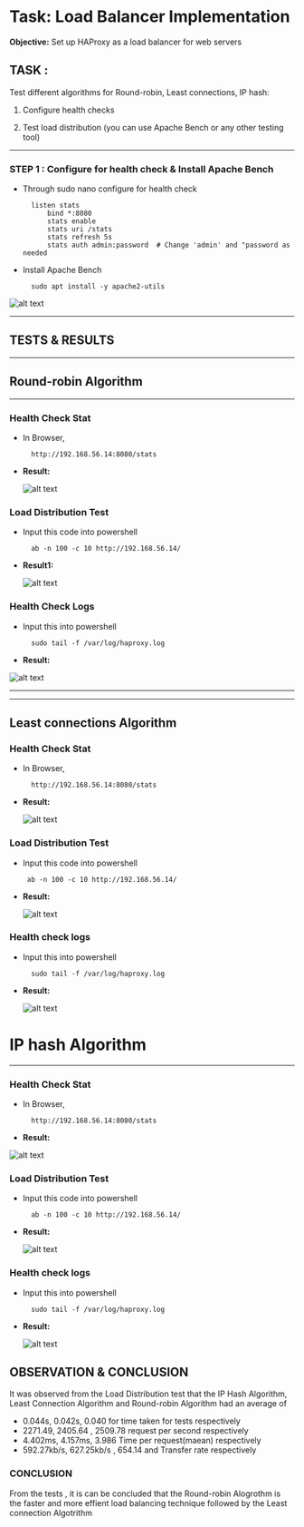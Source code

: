 # Task: Load Balancer Implementation
**Objective:** Set up HAProxy as a load balancer for web servers

## **TASK :**
Test different algorithms for Round-robin, Least connections, IP hash:

1. Configure health checks

2. Test load distribution (you can use Apache Bench or any other testing tool)




*****

### STEP 1 : Configure for health check & Install Apache Bench 

* Through sudo nano configure for health check

        listen stats
            bind *:8080  
            stats enable  
            stats uri /stats  
            stats refresh 5s  
            stats auth admin:password  # Change 'admin' and "password as     needed


* Install Apache Bench 

        sudo apt install -y apache2-utils 

![alt text](<../../../Desktop/NexaCloud/Machine/install tester.png>)


*******


## **TESTS & RESULTS**

*******



## **Round-robin Algorithm**

***********************



### Health Check Stat

* In Browser, 

        http://192.168.56.14:8080/stats

* **Result:**

   ![alt text](<../../../Desktop/NexaCloud/Machine/first stat.png>)



### Load Distribution Test

* Input this code into powershell

        ab -n 100 -c 10 http://192.168.56.14/

* **Result1:**

   ![alt text](<../../../Desktop/NexaCloud/Machine/health check final.png>)


### Health Check Logs

* Input this into powershell

        sudo tail -f /var/log/haproxy.log



* **Result:**

![alt text](<../../../Desktop/NexaCloud/Machine/health check.png>)



*************************************************


***********************************************





## Least connections Algorithm


### Health Check Stat

* In Browser, 

        http://192.168.56.14:8080/stats


* **Result:**

  ![alt text](<../../../Desktop/NexaCloud/Machine/least conn state.png>)


### **Load Distribution Test**

 * Input this code into powershell

        ab -n 100 -c 10 http://192.168.56.14/


* **Result:**

  ![alt text](<../../../Desktop/NexaCloud/Machine/least connnect out1.png>)

### Health check logs

* Input this into powershell

        sudo tail -f /var/log/haproxy.log


* **Result:**

  ![alt text](<../../../Desktop/NexaCloud/Machine/least conn log 2.png>)


# IP hash Algorithm

*******

### Health Check Stat

* In Browser, 

        http://192.168.56.14:8080/stats


* **Result:**

![alt text](<../../../Desktop/NexaCloud/Machine/hash stATE.png>)



### **Load Distribution Test**


* Input this code into powershell

        ab -n 100 -c 10 http://192.168.56.14/


* **Result:**

  ![alt text](<../../../Desktop/NexaCloud/Machine/hash output 1.png>)


### Health check logs

* Input this into powershell

        sudo tail -f /var/log/haproxy.log


* **Result:**

  ![alt text](<../../../Desktop/NexaCloud/Machine/hash log.png>)



## OBSERVATION & CONCLUSION

It was observed from the Load Distribution test that the IP Hash Algorithm, Least Connection Algorithm  and Round-robin Algorithm  had an average of 

* 0.044s, 0.042s, 0.040  for time taken for tests respectively
* 2271.49, 2405.64 , 2509.78 request per second respectively
* 4.402ms, 4.157ms, 3.986 Time per request(maean)  respectively
* 592.27kb/s, 627.25kb/s , 654.14 and Transfer rate respectively 

### CONCLUSION

From the tests , it is can be concluded that the Round-robin Alogrothm is the faster and more effient load balancing technique followed by the Least connection Algotrithm
